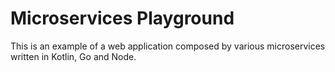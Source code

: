 # Microservices Playground
This is an example of a web application composed by various microservices written in Kotlin, Go and Node. 
